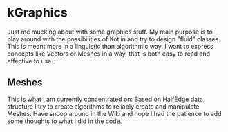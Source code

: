 # kGraphics #

Just me mucking about with some graphics stuff. My main purpose is to play around with the possibilities of Kotlin and try to design "fluid" classes. This is meant more in a linguistic than algorithmic way. I want to express concepts like Vectors or Meshes in a way, that is both easy to read and effective to use.


## Meshes ##

This is what I am currently concentrated on: Based on HalfEdge data structure I try to create algorithms to reliably create and manipulate Meshes. Have snoop around in the Wiki and hope I had the patience to add some thoughts to what I did in the code.